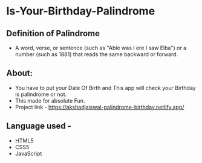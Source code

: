 # Is-Your-Birthday-Palindrome

## Definition of Palindrome
- A word, verse, or sentence (such as "Able was I ere I saw Elba") or a number (such as 1881) that reads the same backward or forward.
## About:
- You have to put your Date Of Birth and This app will check your Birthday is palindrome or not.
- This made for absolute Fun.
- Project link - https://akshadjaiswal-palindrome-birthday.netlify.app/
## Language used -
- HTML5
- CSS5
- JavaScript

